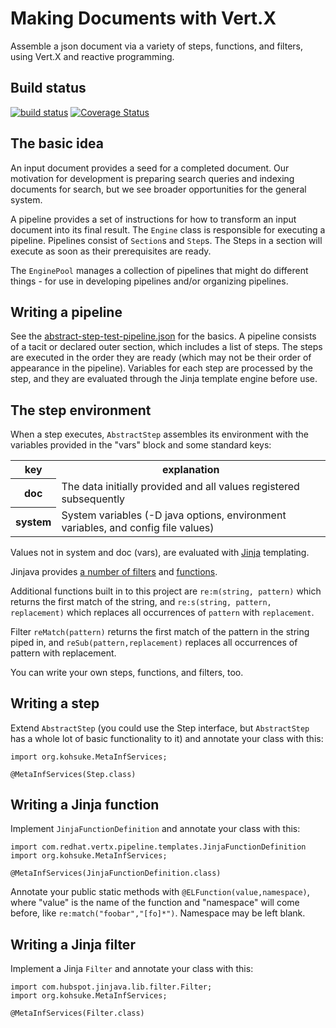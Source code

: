 # Making Documents with Vert.X

Assemble a json document via a variety of steps, functions, and filters,
using Vert.X and reactive programming.

## Build status
[![build status](https://travis-ci.org/ke4roh/vertx-engine.svg?branch=master)](https://travis-ci.org/ke4roh/vertx-engine/branches)
[![Coverage Status](https://coveralls.io/repos/github/ke4roh/vertx-engine/badge.svg?branch=master)](https://coveralls.io/github/ke4roh/vertx-engine?branch=master)

## The basic idea
An input document provides a seed for a completed document.  Our motivation for 
development is preparing search queries and indexing documents for search, but we
see broader opportunities for the general system.

A pipeline provides a set of instructions for how to transform an input document
into its final result.  The `Engine` class is responsible for executing a pipeline.
Pipelines consist of `Section`s and `Step`s.  The Steps in a section will execute 
as soon as their prerequisites are ready.

The `EnginePool` manages a collection of pipelines that might do different things - 
for use in developing pipelines and/or organizing pipelines.

## Writing a pipeline
See the [abstract-step-test-pipeline.json](src/test/resources/abstract-step-test-pipeline.json)
for the basics.  A pipeline consists of a tacit or declared outer section, which includes a 
list of steps. The steps are executed in the order they are ready (which may not be their
order of appearance in the pipeline).  Variables for each step are processed by the
step, and they are evaluated through the Jinja template engine before use.

## The step environment
When a step executes, `AbstractStep` assembles its environment with the variables provided in the "vars" block and
some standard keys:
<table>
<tr><th span="col">key</th><th span="col">explanation</th></tr>
<tr><th span="row">doc</th><td>The data initially provided and all values registered subsequently</td></tr>
<tr><th span="row">system</th><td>System variables (-D java options, environment variables, and config file values)</td></tr>
</table>

Values not in system and doc (vars), are evaluated with <a href="https://github.com/HubSpot/jinjava/">Jinja</a> 
templating. 

Jinjava provides <a href="https://static.javadoc.io/com.hubspot.jinjava/jinjava/2.5.2/com/hubspot/jinjava/lib/filter/package-frame.html">a number of filters</a> 
and <a href="https://static.javadoc.io/com.hubspot.jinjava/jinjava/2.5.2/com/hubspot/jinjava/lib/fn/Functions.html">functions</a>.

Additional functions built in to this project are `re:m(string, pattern)` which returns the first match of the string, 
and `re:s(string, pattern, replacement)` which replaces all occurrences of `pattern` with `replacement`.

Filter `reMatch(pattern)` returns the first match of the pattern in the string
piped in, and `reSub(pattern,replacement)` replaces all occurrences of pattern with replacement.
  
You can write your own steps, functions, and filters, too.   

## Writing a step

Extend `AbstractStep` (you could use the Step interface, but `AbstractStep` has a whole lot of basic functionality to it)
and annotate your class with this:
```
import org.kohsuke.MetaInfServices;

@MetaInfServices(Step.class)
````

## Writing a Jinja function

Implement `JinjaFunctionDefinition` and annotate your class with this:
```
import com.redhat.vertx.pipeline.templates.JinjaFunctionDefinition
import org.kohsuke.MetaInfServices;

@MetaInfServices(JinjaFunctionDefinition.class)
````

Annotate your public static methods with `@ELFunction(value,namespace)`, where "value" 
is the name of the function and "namespace" will come before, like
 <code>re:match("foobar","[fo]*")</code>.  Namespace may be left blank.

## Writing a Jinja filter
Implement a Jinja `Filter` and annotate your class with this:
```
import com.hubspot.jinjava.lib.filter.Filter;
import org.kohsuke.MetaInfServices;

@MetaInfServices(Filter.class)
````
